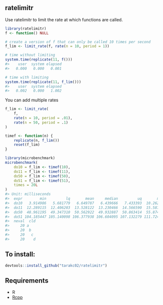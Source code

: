 
<!-- README.md is generated from README.Rmd. Please edit that file -->
ratelimitr
----------

Use ratelimitr to limit the rate at which functions are called.

``` r
library(ratelimitr)
f <- function() NULL

# create a version of f that can only be called 10 times per second
f_lim <- limit_rate(f, rate(n = 10, period = 1))

# time without limiting
system.time(replicate(11, f()))
#>    user  system elapsed 
#>   0.000   0.000   0.001

# time with limiting
system.time(replicate(11, f_lim()))
#>    user  system elapsed 
#>   0.002   0.000   1.002
```

You can add multiple rates

``` r
f_lim <- limit_rate(
    f, 
    rate(n = 10, period = .01), 
    rate(n = 50, period = .1)
)

timef <- function(n) {
    replicate(n, f_lim())
    reset(f_lim)
}

library(microbenchmark)
microbenchmark(
    do10 = f_lim <- timef(10),
    do11 = f_lim <- timef(11),
    do50 = f_lim <- timef(50),
    do51 = f_lim <- timef(51),
    times = 20L
)
#> Unit: milliseconds
#>  expr        min         lq       mean     median         uq       max
#>  do10   3.914986   5.681779   6.649787   6.439666   7.433393  10.26257
#>  do11  12.289115  12.406203  13.528122  13.230466  14.566590  15.58756
#>  do50  48.961195  49.347310  50.562922  49.932887  50.863414  55.87466
#>  do51 104.185447 105.140098 106.377938 106.604095 107.132279 111.72468
#>  neval  cld
#>     20 a   
#>     20  b  
#>     20   c 
#>     20    d
```

To install:
-----------

``` r
devtools::install_github("tarakc02/ratelimitr")
```

Requirements
------------

-   R
-   [Rcpp](https://cran.r-project.org/web/packages/Rcpp/index.html)
